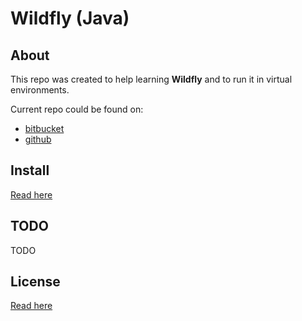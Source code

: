 # Wildfly (Java) #

## About ##

This repo was created to help learning **Wildfly** and to run it in virtual environments.

Current repo could be found on:

* [bitbucket](https://bitbucket.org/marbug/java-wildfly)
* [github](https://github.com/marbug/java-wildfly)

## Install ##

[Read here](install/README.md)

## TODO ##

TODO

## License ##

[Read here](LICENSE)

